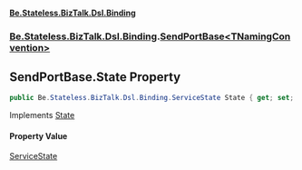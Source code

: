 #### [Be.Stateless.BizTalk.Dsl.Binding](README.md 'README')
### [Be.Stateless.BizTalk.Dsl.Binding](Be.Stateless.BizTalk.Dsl.Binding.md 'Be.Stateless.BizTalk.Dsl.Binding').[SendPortBase&lt;TNamingConvention&gt;](SendPortBase_TNamingConvention_.md 'Be.Stateless.BizTalk.Dsl.Binding.SendPortBase<TNamingConvention>')

## SendPortBase<TNamingConvention>.State Property

```csharp
public Be.Stateless.BizTalk.Dsl.Binding.ServiceState State { get; set; }
```

Implements [State](ISendPort_TNamingConvention_.State.md 'Be.Stateless.BizTalk.Dsl.Binding.ISendPort<TNamingConvention>.State')

#### Property Value
[ServiceState](ServiceState.md 'Be.Stateless.BizTalk.Dsl.Binding.ServiceState')